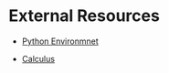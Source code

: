 
# External Resources

* [Python Environmnet](http://www.cs.rpi.edu/~sibel/csci1100/fall2015/python_environment/getting_started.html)

* [Calculus](http://tutorial.math.lamar.edu/)
